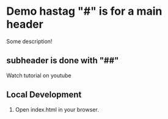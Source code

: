 # Demo hastag "#" is for a main header

Some description!

## subheader is done with "##"

Watch tutorial on youtube

## Local Development

1. Open index.html in your browser.
